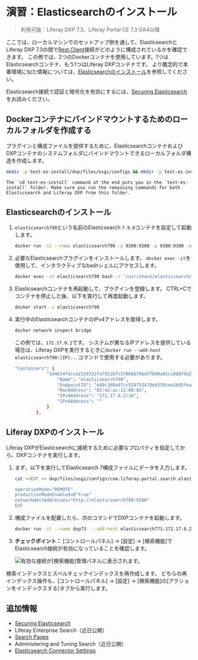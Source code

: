# 演習：Elasticsearchのインストール

> 利用可能：Liferay DXP 7.3、Liferay Portal CE 7.3 GA4以降

ここでは、ローカルマシンでのセットアップ例を通して、ElasticsearchとLiferay DXP 7.3の間で[Rest Client](https://www.elastic.co/guide/en/elasticsearch/client/java-rest/7.x/java-rest-high.html)接続がどのように構成されているかを確認できます。  この例では、2つのDockerコンテナを使用しています。1つはElasticsearchコンテナ、もう1つはLiferay DXPコンテナです。 より概念的で本番環境に似た情報については、[Elasticsearchのインストール](./getting-started-with-elasticsearch.md)を参照してください。

Elasticsearch接続で認証と暗号化を有効にするには、[Securing Elasticsearch](./securing-elasticsearch.md)をお読みください。

## Dockerコンテナにバインドマウントするためのローカルフォルダを作成する

プラグインと構成ファイルを提供するために、ElasticsearchコンテナおよびDXPコンテナのシステムフォルダにバインドマウントできるローカルフォルダ構造を作成します。

``` bash
mkdir -p test-es-install/dxp/files/osgi/configs && mkdir -p test-es-install/elasticsearch && cd test-es-install
```

```{tip}
The `cd test-es-install` command at the end puts you in the `test-es-install` folder. Make sure you run the remaining commands for both Elasticsearch and Liferay DXP from this folder.
```

## Elasticsearchのインストール

1.  `elasticsearch790`という名前のElasticsearch `7.9.0`コンテナを設定して起動します。

    ``` bash
    docker run -it --name elasticsearch790 -p 9200:9200 -p 9300:9300 -e "discovery.type=single-node" -e "node.name=es-node1" -v $(pwd)/elasticsearch:/usr/share/elasticsearch/data docker.elastic.co/elasticsearch/elasticsearch:7.9.0
    ```

2.  必要なElasticsearchプラグインをインストールします。 `docker exec -it`を使用して、インタラクティブなbashシェルにアクセスします。

    ``` bash
    docker exec -it elasticsearch790 bash -c '/usr/share/elasticsearch/bin/elasticsearch-plugin install analysis-icu && /usr/share/elasticsearch/bin/elasticsearch-plugin install analysis-kuromoji && /usr/share/elasticsearch/bin/elasticsearch-plugin install analysis-smartcn && /usr/share/elasticsearch/bin/elasticsearch-plugin install analysis-stempel'
    ```

3.  Elasticsearchコンテナを再起動して、プラグインを登録します。 CTRL+Cでコンテナを停止した後、以下を実行して再度起動します。

    ``` bash
    docker start -i elasticsearch790
    ```

4.  実行中のElasticsearchコンテナのIPv4アドレスを取得します。

    ``` bash
    docker network inspect bridge
    ```

    この例では、`172.17.0.2`です。 システムが異なるIPアドレスを提供している場合は、Liferay DXPを実行するときに`docker run --add-host elasticsearch790:[IP]...`コマンドで使用する必要があります。

    ``` bash
    "Containers": {
                "2d4614fdcce2159322fa7922bfc5f866b79bd7f609a65cc888f9a260f80731f4": {
                    "Name": "elasticsearch790",
                    "EndpointID": "e89c3d0a87cc528753470eb359cee3b85fea9f9a5df3b249d54d203741a650a8",
                    "MacAddress": "02:42:ac:11:00:02",
                    "IPv4Address": "172.17.0.2/16",
                    "IPv6Address": ""
                }
            },
    ```

## Liferay DXPのインストール

Liferay DXPがElasticsearchに接続するために必要なプロパティを指定してから、DXPコンテナを実行します。

1.  まず、以下を実行してElasticsearch 7構成ファイルにデータを入力します。

    ``` bash
    cat <<EOT >> dxp/files/osgi/configs/com.liferay.portal.search.elasticsearch7.configuration.ElasticsearchConfiguration.config

    operationMode="REMOTE"
    productionModeEnabled=B"true"
    networkHostAddresses="http://elasticsearch790:9200"
    EOT
    ```

2.  構成ファイルを配置したら、次のコマンドでDXPコンテナを起動します。

    ``` bash
    docker run -it --name dxp73  --add-host elasticsearch771:172.17.0.2 -p 8080:8080 -v $(pwd)/dxp:/mnt/liferay [$LIFERAY_LEARN_DXP_DOCKER_IMAGE$]
    ```

3.  **チェックポイント：** [コントロールパネル] → [設定] → [検索機能]でElasticsearch接続が有効になっていることを確認します。

    ![有効な接続が[検索機能]管理パネルに表示されます。](./exercise-installing-elasticsearch/images/01.png)

検索インデックスとスペルチェックインデックスを再作成します。 どちらの再インデックス操作も、[コントロールパネル] → [設定] → [検索機能]の[アクションをインデックスする]タブから実行します。

## 追加情報

  - [Securing Elasticsearch](./securing-elasticsearch.md)
  - Liferay Enterprise Search（近日公開）
  - [Search Pages](../../search-pages-and-widgets/working-with-search-pages/search-pages.md)
  - Administering and Tuning Search（近日公開）
  - [Elasticsearch Connector Settings](./elasticsearch-connector-settings.md)
